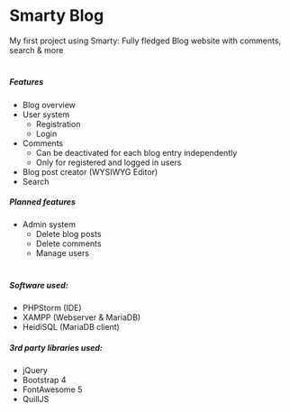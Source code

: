# Smarty Blog
My first project using Smarty: Fully fledged Blog website with comments, search & more
#
##### Features
- Blog overview
- User system
  - Registration
  - Login
- Comments
  - Can be deactivated for each blog entry independently
  - Only for registered and logged in users
- Blog post creator (WYSIWYG Editor)
- Search

##### Planned features
- Admin system
  - Delete blog posts
  - Delete comments
  - Manage users
#
##### Software used:
- PHPStorm (IDE)
- XAMPP (Webserver & MariaDB)
- HeidiSQL (MariaDB client)

##### 3rd party libraries used:
- jQuery
- Bootstrap 4
- FontAwesome 5
- QuillJS


